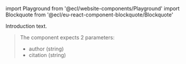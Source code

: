 import Playground from '@ecl/website-components/Playground'
import Blockquote from '@ecl/eu-react-component-blockquote/Blockquote'

Introduction text.

<Playground playgroundLink="/storybook/eu/index.html?selectedKind=Blockquote&selectedStory=interactive&stories=0">
  <Blockquote
    author="President Juncker"
    citation="An interconnected grid will help deliver the ultimate goal of the Energy Union, to ensure affordable, secure and sustainable energy, and also growth across the EU."
  />
</Playground>

The component expects 2 parameters:

- author (string)
- citation (string)
